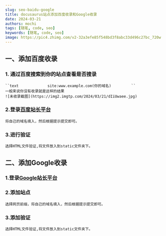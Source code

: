 ```yaml
---
slug: seo-baidu-google
title: docusaurus站点添加百度收录和Google收录
date: 2024-03-21
authors: mochi
tags: [随笔, code, seo]
keywords: [随笔, code, seo]
image: https://pic4.zhimg.com/v2-32a3efe85f548bd3f8abc33d496c27bc_720w.jpg?source=172ae18b
---
```

<!-- truncate -->

## 一、添加百度收录

### 1. 通过百度搜索到你的站点查看是否搜录

    ``text             site:www.example.com(你的域名)         ``
    一般来说你没有收录就是这样的结果
    ![未收录截图](https://img2.imgtp.com/2024/03/21/dIiUwaee.jpg)

### 2.登录[百度站长平台](https://ziyuan.baidu.com/linksubmit/url?sitename=http%3A%2F%2Fsite%3Awww.baidu2.com)

    将自己的域名填入，然后根据提示提交即可。

### 3.进行验证

    选择HTML文件验证,将文件放入到static文件夹下。

## 二、添加Google收录

### 1.登录[Google站长平台](https://search.google.com/search-console/about)

### 2.添加站点

    选择网页前缀，将自己的域名填入，然后根据提示提交即可。

### 3.添加验证

    选择HTML文件验证,将文件放入到static文件夹下。
